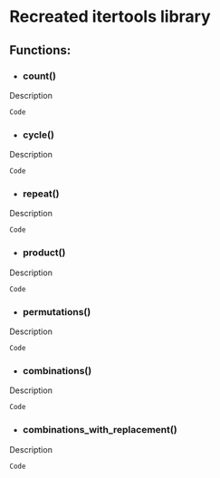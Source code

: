 # Recreated itertools library

## Functions:
- ### count()
Description
```
Code
```

- ### cycle()
Description
```
Code
```

- ### repeat()
Description
```
Code
```

- ### product()
Description
```
Code
```

- ### permutations()
Description
```
Code
```

- ### combinations()
Description
```
Code
```

- ### combinations_with_replacement()
Description
```
Code
```
